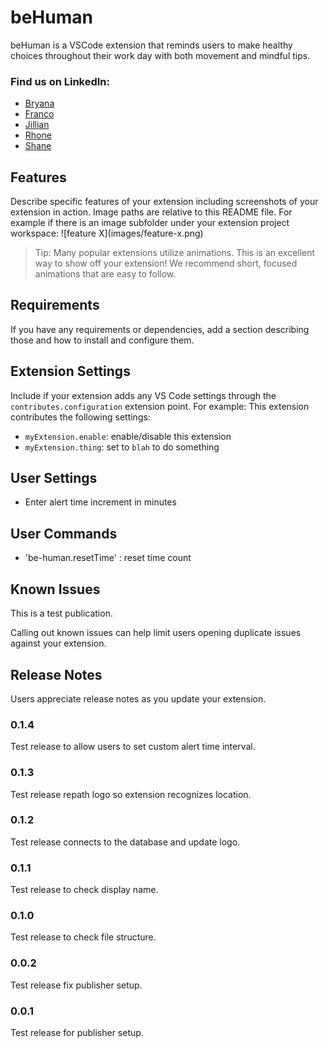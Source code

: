 # beHuman

beHuman is a VSCode extension that reminds users to make healthy choices throughout their work day with both movement and mindful tips.

### Find us on LinkedIn:
- [Bryana](https://www.linkedin.com/in/bryanakitchen)
- [Franco](https://www.linkedin.com/in/francoortega)
- [Jillian](https://www.linkedin.com/in/jillianlgibson/)
- [Rhone](https://www.linkedin.com/in/rhonelachner/)
- [Shane](https://www.linkedin.com/in/shaneupchurch/)

## Features

Describe specific features of your extension including screenshots of your extension in action. Image paths are relative to this README file.
For example if there is an image subfolder under your extension project workspace:
\!\[feature X\]\(images/feature-x.png\)
> Tip: Many popular extensions utilize animations. This is an excellent way to show off your extension! We recommend short, focused animations that are easy to follow.

## Requirements

If you have any requirements or dependencies, add a section describing those and how to install and configure them.

## Extension Settings

Include if your extension adds any VS Code settings through the `contributes.configuration` extension point.
For example:
This extension contributes the following settings:
* `myExtension.enable`: enable/disable this extension
* `myExtension.thing`: set to `blah` to do something


## User Settings

* Enter alert time increment in minutes

## User Commands

* 'be-human.resetTime' : reset time count


## Known Issues

This is a test publication.

Calling out known issues can help limit users opening duplicate issues against your extension.

## Release Notes

Users appreciate release notes as you update your extension.

### 0.1.4
Test release to allow users to set custom alert time interval.

### 0.1.3
Test release repath logo so extension recognizes location.

### 0.1.2
Test release connects to the database and update logo.

### 0.1.1
Test release to check display name.

### 0.1.0
Test release to check file structure.

### 0.0.2
Test release fix publisher setup.

### 0.0.1
Test release for publisher setup.


